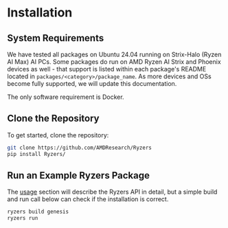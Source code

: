 # Installation

## System Requirements

We have tested all packages on Ubuntu 24.04 running on Strix-Halo (Ryzen AI Max) AI PCs.  Some packages do run on AMD Ryzen AI Strix and Phoenix devices as well - that support is listed within each package's README located in `packages/<category>/package_name`.  As more devices and OSs become fully supported, we will update this documentation. 

The only software requirement is Docker.

## Clone the Repository

To get started, clone the repository:

```bash
git clone https://github.com/AMDResearch/Ryzers
pip install Ryzers/
```

## Run an Example Ryzers Package

The [usage](usage) section will describe the Ryzers API in detail, but a simple build and run call below can check if the installation is correct.

```sh
ryzers build genesis
ryzers run
```

